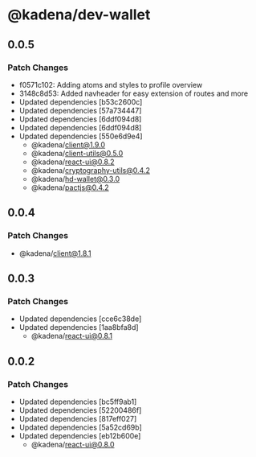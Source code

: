 # @kadena/dev-wallet

## 0.0.5

### Patch Changes

- f0571c102: Adding atoms and styles to profile overview
- 3148c8d53: Added navheader for easy extension of routes and more
- Updated dependencies [b53c2600c]
- Updated dependencies [57a734447]
- Updated dependencies [6ddf094d8]
- Updated dependencies [6ddf094d8]
- Updated dependencies [550e6d9e4]
  - @kadena/client@1.9.0
  - @kadena/client-utils@0.5.0
  - @kadena/react-ui@0.8.2
  - @kadena/cryptography-utils@0.4.2
  - @kadena/hd-wallet@0.3.0
  - @kadena/pactjs@0.4.2

## 0.0.4

### Patch Changes

- @kadena/client@1.8.1

## 0.0.3

### Patch Changes

- Updated dependencies [cce6c38de]
- Updated dependencies [1aa8bfa8d]
  - @kadena/react-ui@0.8.1

## 0.0.2

### Patch Changes

- Updated dependencies [bc5ff9ab1]
- Updated dependencies [52200486f]
- Updated dependencies [817eff027]
- Updated dependencies [5a52cd69b]
- Updated dependencies [eb12b600e]
  - @kadena/react-ui@0.8.0
